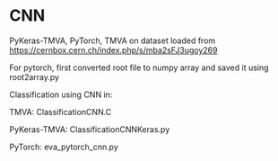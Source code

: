 # CNN
PyKeras-TMVA, PyTorch, TMVA on dataset loaded from https://cernbox.cern.ch/index.php/s/mba2sFJ3ugoy269

For pytorch, first converted root file to numpy array and saved it using root2array.py

Classification using CNN in:

TMVA: ClassificationCNN.C

PyKeras-TMVA: ClassificationCNNKeras.py

PyTorch: eva_pytorch_cnn.py
